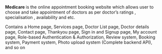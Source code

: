 <b>Medicare </b> is the online appointment booking website which allows user to choose and take appointment of doctors
as per doctor’s ratings , specialisation , availability and etc.


Contains a Home page, Services page, Doctor List page, Doctor details page, Contact page, Thankyou page, Sign in
and Signup page, My account page, Role-based Authentication & Authorization, Review system, Booking system,
Payment system, Photo upload system (Complete backend API), and so on
